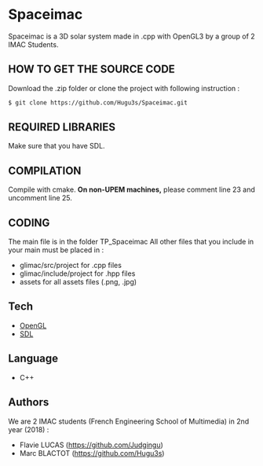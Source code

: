 # Spaceimac

Spaceimac is a 3D solar system made in .cpp with OpenGL3 by a group of 2 IMAC Students.

## HOW TO GET THE SOURCE CODE

Download the .zip folder or clone the project with following instruction :

```sh
$ git clone https://github.com/Hugu3s/Spaceimac.git
```

## REQUIRED LIBRARIES

Make sure that you have SDL.

## COMPILATION
Compile with cmake.
**On non-UPEM machines,** please comment line 23 and uncomment line 25.

## CODING

The main file is in the folder TP_Spaceimac
All other files that you include in your main must be placed in :
- glimac/src/project for .cpp files
- glimac/include/project for .hpp files
- assets for all assets files (.png, .jpg)


## Tech

* [OpenGL](https://www.opengl.org)
* [SDL](https://www.libsdl.org)

## Language

- C++


## Authors

We are 2 IMAC students (French Engineering School of Multimedia) in 2nd year (2018) :

* Flavie LUCAS (https://github.com/Judgingu)
* Marc BLACTOT (https://github.com/Hugu3s)
